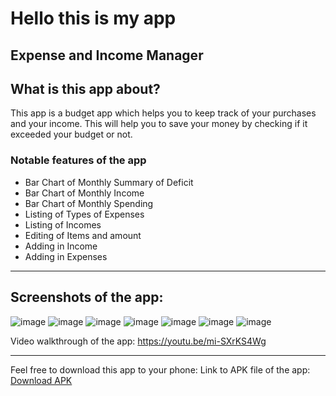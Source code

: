 # Hello this is my app
 Expense and Income Manager
-----------
 
## What is this app about?
 This app is a budget app which helps you to keep track of your purchases and your income. This will help you to save your money by checking if it exceeded your budget or not.
 
### Notable features of the app
- Bar Chart of Monthly Summary of Deficit
- Bar Chart of Monthly Income
- Bar Chart of Monthly Spending
- Listing of Types of Expenses
- Listing of Incomes
- Editing of Items and amount
- Adding in Income
- Adding in Expenses
 
-----------
 
Screenshots of the app:
-----------
![image](https://github.com/user-attachments/assets/c4992302-fe92-4c06-9a24-28d9d591e8ae)
![image](https://github.com/user-attachments/assets/95a76467-33c4-4343-bfeb-010b9b628093)
![image](https://github.com/user-attachments/assets/218c4531-b2ea-40e7-8305-b68b46c42e27)
![image](https://github.com/user-attachments/assets/31e4e22e-be9f-42eb-8947-1deb6430b04f)
![image](https://github.com/user-attachments/assets/4bb5ecd0-2468-44bb-ab12-94665fe589f1)
![image](https://github.com/user-attachments/assets/f1f3af13-1ad2-4660-bd94-1e74e5ac21b4)
![image](https://github.com/user-attachments/assets/5ec2d6e2-31c3-4033-9659-98987fb60e00)

 
Video walkthrough of the app:
https://youtu.be/mi-SXrKS4Wg
 
 
------------
 
Feel free to download this app to your phone:
Link to APK file of the app: [Download APK](./docs/app-release.apk)
